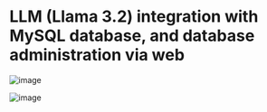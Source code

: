 # LLM (Llama 3.2) integration with MySQL database, and database administration via web



![image](https://github.com/user-attachments/assets/34bb3141-f5e7-4a40-aeff-d278d7d5cb45)




![image](https://github.com/user-attachments/assets/84610526-8bff-4c9c-bb61-0323bb44ed5c)
